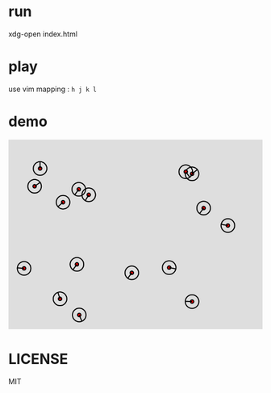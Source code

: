 # run
xdg-open index.html

# play
use vim mapping :
`h j k l`

# demo

![demo](demo/shooter-demo.png)

# LICENSE

MIT
